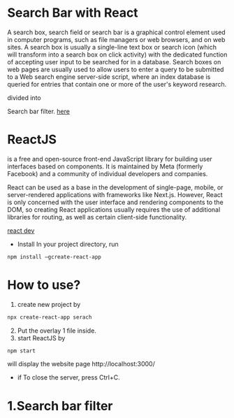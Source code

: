 # Search Bar with React
A search box, search field or search bar is a graphical control element used in computer programs, such as file managers or web browsers, and on web sites. A search box is usually a single-line text box or search icon (which will transform into a search box on click activity) with the dedicated function of accepting user input to be searched for in a database. Search boxes on web pages are usually used to allow users to enter a query to be submitted to a Web search engine server-side script, where an index database is queried for entries that contain one or more of the user's keyword research.

divided into

 Search bar filter. [here](#1.Search-bar-filter)


# ReactJS
 is a free and open-source front-end JavaScript library for building user interfaces based on components. It is maintained by Meta (formerly Facebook) and a community of individual developers and companies.
 
React can be used as a base in the development of single-page, mobile, or server-rendered applications with frameworks like Next.js. However, React is only concerned with the user interface and rendering components to the DOM, so creating React applications usually requires the use of additional libraries for routing, as well as certain client-side functionality.

[react dev](https://react.dev/)

* Install
In your project directory, run

```bash
npm install –gcreate-react-app
```

# How to use?
1. create new project by

```bash
npx create-react-app serach
```

2. Put the overlay 1 file inside.
3. start ReactJS by

```bash
npm start
```

will display the website page http://localhost:3000/

* if To close the server, press Ctrl+C.

# 1.Search bar filter
